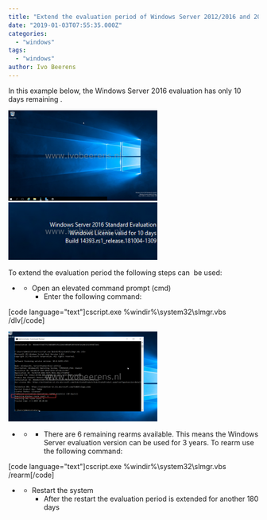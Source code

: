 ```yaml
---
title: "Extend the evaluation period of Windows Server 2012/2016 and 2019"
date: "2019-01-03T07:55:35.000Z"
categories: 
  - "windows"
tags: 
  - "windows"
author: Ivo Beerens
---
```


In this example below, the Windows Server 2016 evaluation has only 10 days remaining . 

[![](images/1-1-300x182.png)](images/1-1.png) [![](images/2-2-300x116.png)](https://www.ivobeerens.nl/wp-content/uploads/2019/01/2-2.png)

To extend the evaluation period the following steps can  be used:

- - Open an elevated command prompt (cmd)
    - Enter the following command:

\[code language="text"\]cscript.exe %windir%\\system32\\slmgr.vbs /dlv\[/code\]

[![](images/3-300x181.png)](images/3.png)

- - - There are 6 remaining rearms available. This means the Windows Server evaluation version can be used for 3 years. To rearm use the following command:

\[code language="text"\]cscript.exe %windir%\\system32\\slmgr.vbs /rearm\[/code\]

- - Restart the system 
    - After the restart the evaluation period is extended for another 180 days



